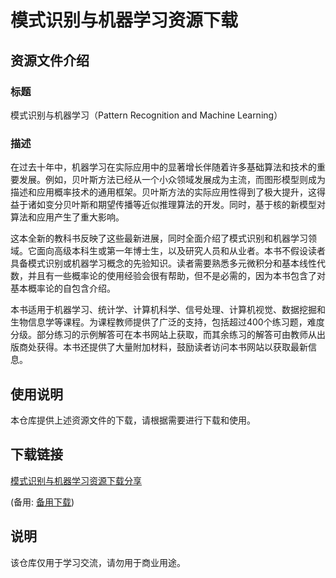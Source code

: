 # 模式识别与机器学习资源下载

## 资源文件介绍

### 标题
模式识别与机器学习（Pattern Recognition and Machine Learning）

### 描述
在过去十年中，机器学习在实际应用中的显著增长伴随着许多基础算法和技术的重要发展。例如，贝叶斯方法已经从一个小众领域发展成为主流，而图形模型则成为描述和应用概率技术的通用框架。贝叶斯方法的实际应用性得到了极大提升，这得益于诸如变分贝叶斯和期望传播等近似推理算法的开发。同时，基于核的新模型对算法和应用产生了重大影响。

这本全新的教科书反映了这些最新进展，同时全面介绍了模式识别和机器学习领域。它面向高级本科生或第一年博士生，以及研究人员和从业者。本书不假设读者具备模式识别或机器学习概念的先验知识。读者需要熟悉多元微积分和基本线性代数，并且有一些概率论的使用经验会很有帮助，但不是必需的，因为本书包含了对基本概率论的自包含介绍。

本书适用于机器学习、统计学、计算机科学、信号处理、计算机视觉、数据挖掘和生物信息学等课程。为课程教师提供了广泛的支持，包括超过400个练习题，难度分级。部分练习的示例解答可在本书网站上获取，而其余练习的解答可由教师从出版商处获得。本书还提供了大量附加材料，鼓励读者访问本书网站以获取最新信息。

## 使用说明
本仓库提供上述资源文件的下载，请根据需要进行下载和使用。

## 下载链接
[模式识别与机器学习资源下载分享](https://pan.quark.cn/s/9f5937ed8433) 

(备用: [备用下载](https://pan.baidu.com/s/1KZih_lI1E1yvAl3JbhQuVg?pwd=1234))

## 说明

该仓库仅用于学习交流，请勿用于商业用途。
